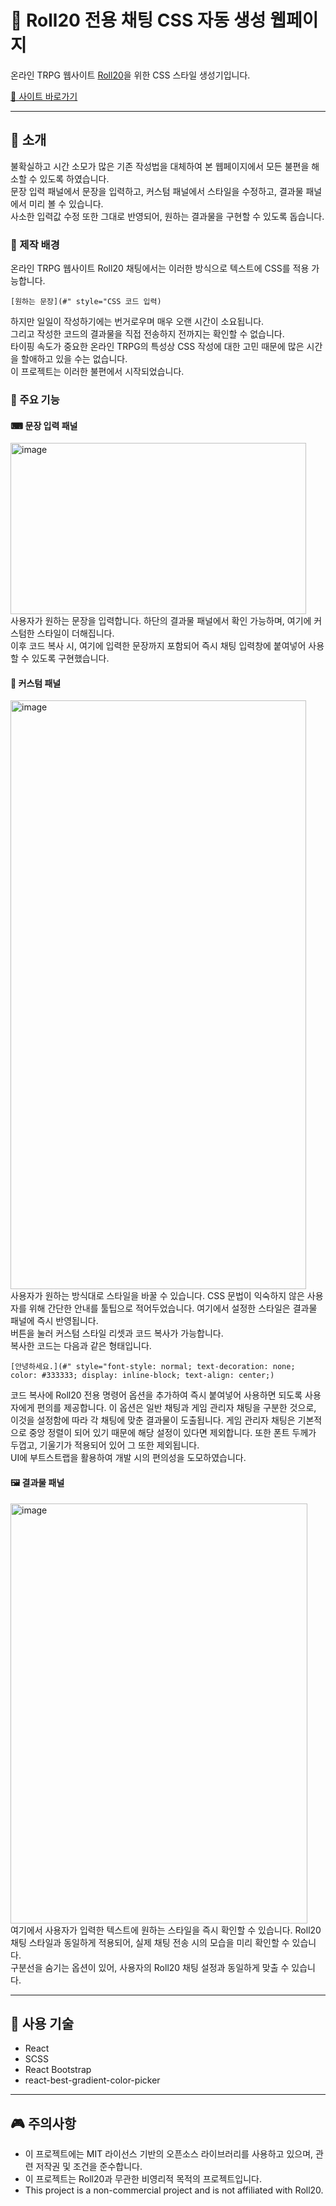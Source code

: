 # 🎲 Roll20 전용 채팅 CSS 자동 생성 웹페이지
온라인 TRPG 웹사이트 [Roll20](https://roll20.net/welcome)을 위한 CSS 스타일 생성기입니다.

[🔗 사이트 바로가기](https://make-roll-kku.pages.dev/)

---
## 🎈 소개
불확실하고 시간 소모가 많은 기존 작성법을 대체하여 본 웹페이지에서 모든 불편을 해소할 수 있도록 하였습니다. <br/>
문장 입력 패널에서 문장을 입력하고, 커스텀 패널에서 스타일을 수정하고, 결과물 패널에서 미리 볼 수 있습니다. <br/>
사소한 입력값 수정 또한 그대로 반영되어, 원하는 결과물을 구현할 수 있도록 돕습니다. <br/>

### 🎠 제작 배경
온라인 TRPG 웹사이트 Roll20 채팅에서는 이러한 방식으로 텍스트에 CSS를 적용 가능합니다.
```
[원하는 문장](#" style="CSS 코드 입력)
```
하지만 일일이 작성하기에는 번거로우며 매우 오랜 시간이 소요됩니다. <br/>
그리고 작성한 코드의 결과물을 직접 전송하지 전까지는 확인할 수 없습니다. <br/>
타이핑 속도가 중요한 온라인 TRPG의 특성상 CSS 작성에 대한 고민 때문에 많은 시간을 할애하고 있을 수는 없습니다. <br/>
이 프로젝트는 이러한 불편에서 시작되었습니다.

### 🎡 주요 기능
#### ⌨ 문장 입력 패널
<img width="473" height="274" alt="image" src="https://github.com/user-attachments/assets/f393d4da-01e5-472f-b86c-09938c09057b" /> <br/>
사용자가 원하는 문장을 입력합니다. 하단의 결과물 패널에서 확인 가능하며, 여기에 커스텀한 스타일이 더해집니다. <br/>
이후 코드 복사 시, 여기에 입력한 문장까지 포함되어 즉시 채팅 입력창에 붙여넣어 사용할 수 있도록 구현했습니다.

#### 🎨 커스텀 패널
<img width="473" height="942" alt="image" src="https://github.com/user-attachments/assets/3caa2543-ecd9-4793-baa7-d3ca5bcd1e81" /> <br/>
사용자가 원하는 방식대로 스타일을 바꿀 수 있습니다. CSS 문법이 익숙하지 않은 사용자를 위해 간단한 안내를 툴팁으로 적어두었습니다. 여기에서 설정한 스타일은 결과물 패널에 즉시 반영됩니다. <br/>
버튼을 눌러 커스텀 스타일 리셋과 코드 복사가 가능합니다. <br/>
복사한 코드는 다음과 같은 형태입니다. <br/>
```
[안녕하세요.](#" style="font-style: normal; text-decoration: none; color: #333333; display: inline-block; text-align: center;)
```
코드 복사에 Roll20 전용 명령어 옵션을 추가하여 즉시 붙여넣어 사용하면 되도록 사용자에게 편의를 제공합니다. 이 옵션은 일반 채팅과 게임 관리자 채팅을 구분한 것으로, 이것을 설정함에 따라 각 채팅에 맞춘 결과물이 도출됩니다. 게임 관리자 채팅은 기본적으로 중앙 정렬이 되어 있기 때문에 해당 설정이 있다면 제외합니다. 또한 폰트 두께가 두껍고, 기울기가 적용되어 있어 그 또한 제외됩니다. <br/>
UI에 부트스트랩을 활용하여 개발 시의 편의성을 도모하였습니다.

#### 🖼 결과물 패널
<img width="475" height="672" alt="image" src="https://github.com/user-attachments/assets/ad54143b-1335-4185-aa1c-ad77b71717f2" /> <br/>
여기에서 사용자가 입력한 텍스트에 원하는 스타일을 즉시 확인할 수 있습니다. Roll20 채팅 스타일과 동일하게 적용되어, 실제 채팅 전송 시의 모습을 미리 확인할 수 있습니다. <br/>
구분선을 숨기는 옵션이 있어, 사용자의 Roll20 채팅 설정과 동일하게 맞출 수 있습니다.

---

## 🎪 사용 기술
- React
- SCSS
- React Bootstrap
- react-best-gradient-color-picker

---

## 🎮 주의사항
- 이 프로젝트에는 MIT 라이선스 기반의 오픈소스 라이브러리를 사용하고 있으며, 관련 저작권 및 조건을 준수합니다.
- 이 프로젝트는 Roll20과 무관한 비영리적 목적의 프로젝트입니다.
- This project is a non-commercial project and is not affiliated with Roll20.
